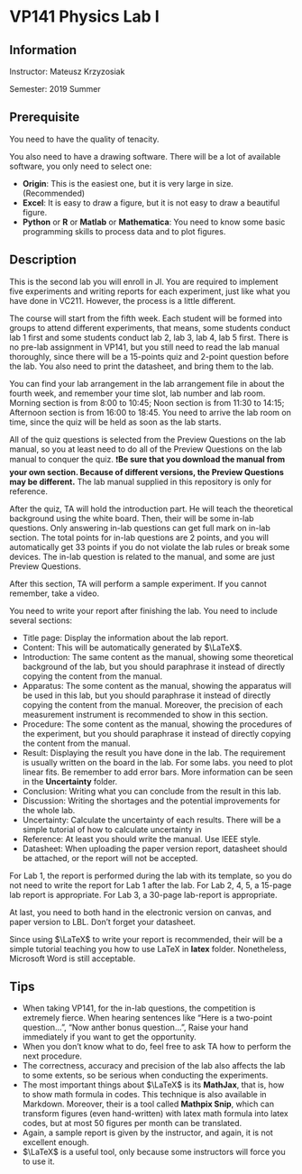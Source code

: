 # VP141 Physics Lab I

## Information

Instructor: Mateusz Krzyzosiak

Semester: 2019 Summer

## Prerequisite

You need to have the quality of tenacity.

You also need to have a drawing software. There will be a lot of available software, you only need to select one:

- **Origin**: This is the easiest one, but it is very large in size. (Recommended)
- **Excel**: It is easy to draw a figure, but it is not easy to draw a beautiful figure.
- **Python** or **R** or **Matlab** or **Mathematica**: You need to know some basic programming skills to process data and to plot figures.

## Description

This is the second lab you will enroll in JI. You are required to implement five experiments and writing reports for each experiment, just like what you have done in VC211. However, the process is a little different.

The course will start from the fifth week. Each student will be formed into groups to attend different experiments, that means, some students conduct lab 1 first and some students conduct lab 2, lab 3, lab 4, lab 5 first. There is no pre-lab assignment in VP141, but you still need to read the lab manual thoroughly, since there will be a 15-points quiz and 2-point question before the lab. You also need to print the datasheet, and bring them to the lab.

You can find your lab arrangement in the lab arrangement file in about the fourth week, and remember your time slot, lab number and lab room. Morning section is from 8:00 to 10:45; Noon section is from 11:30 to 14:15; Afternoon section is from 16:00 to 18:45. You need to arrive the lab room on time, since the quiz will be held as soon as the lab starts.

All of the quiz questions is selected from the Preview Questions on the lab manual, so you at least need to do all of the Preview Questions on the lab manual to conquer the quiz. :exclamation:**Be sure that you download the manual from your own section. Because of different versions, the Preview Questions may be different.** The lab manual supplied in this repository is only for reference.

After the quiz, TA will hold the introduction part. He will teach the theoretical background using the white board. Then, their will be some in-lab questions. Only answering in-lab questions can get full mark on in-lab section. The total points for in-lab questions are 2 points, and you will automatically get 33 points if you do not violate the lab rules or break some devices. The in-lab question is related to the manual, and some are just Preview Questions.

After this section, TA will perform a sample experiment. If you cannot remember, take a video. 

You need to write your report after finishing the lab. You need to include several sections:

- Title page: Display the information about the lab report.
- Content: This will be automatically generated by $\LaTeX$.
- Introduction: The same content as the manual, showing some theoretical background of the lab, but you should paraphrase it instead of directly copying the content from the manual.
- Apparatus: The some content as the manual, showing the apparatus will be used in this lab, but you should paraphrase it instead of directly copying the content from the manual. Moreover, the precision of each measurement instrument is recommended to show in this section.
- Procedure: The some content as the manual, showing the procedures of the experiment, but you should paraphrase it instead of directly copying the content from the manual.
- Result: Displaying the result you have done in the lab. The requirement is usually written on the board in the lab. For some labs. you need to plot linear fits. Be remember to add error bars. More information can be seen in the **Uncertainty** folder.
- Conclusion: Writing what you can conclude from the result in this lab.
- Discussion: Writing the shortages and the potential improvements for the whole lab.
- Uncertainty: Calculate the uncertainty of each results. There will be a simple tutorial of how to calculate uncertainty in 
- Reference: At least you should write the manual. Use IEEE style.
- Datasheet: When uploading the paper version report, datasheet should be attached, or the report will not be accepted.

For Lab 1, the report is performed during the lab with its template, so you do not need to write the report for Lab 1 after the lab. For Lab 2, 4, 5, a 15-page lab report is appropriate. For Lab 3, a 30-page lab-report is appropriate.

At last, you need to both hand in the electronic version on canvas, and paper version to LBL. Don’t forget your datasheet.

Since using $\LaTeX$ to write your report is recommended, their will be a simple tutorial teaching you how to use LaTeX in **latex** folder. Nonetheless, Microsoft Word is still acceptable.

## Tips

- When taking VP141, for the in-lab questions, the competition is extremely fierce. When hearing sentences like “Here is a two-point question…”, “Now anther bonus question…”, Raise your hand immediately if you want to get the opportunity.
- When you don’t know what to do, feel free to ask TA how to perform the next procedure.
- The correctness, accuracy and precision of the lab also affects the lab to some extents, so be serious when conducting the experiments.
- The most important things about $\LaTeX$ is its **MathJax**, that is, how to show math formula in codes. This technique is also available in Markdown. Moreover, their is a tool called **Mathpix Snip**, which can transform figures (even hand-written) with latex math formula into latex codes, but at most 50 figures per month can be translated.
- Again, a sample report is given by the instructor, and again, it is not excellent enough.
- $\LaTeX$ is a useful tool, only because some instructors will force you to use it.
